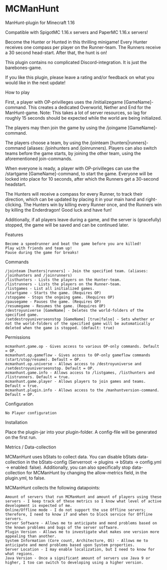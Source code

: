 # MCManHunt
ManHunt-plugin for Minecraft 1.16

Compatible with SpigotMC 1.16.x servers and PaperMC 1.16.x servers!

Become the Hunter or Hunted in this thrilling minigame! Every Hunter receives one compass per player on the Runner-team. The Runners receive a 30 second head-start. After that, the hunt is on!

This plugin contains no complicated Discord-integration. It is just the barebones-game.

If you like this plugin, please leave a rating and/or feedback on what you would like in the next update!

How to play

First, a player with OP-privilleges uses the /initializegame [GameName]-command. This creates a dedicated Overworld, Nether and End for the ManHunt-game. Note: This takes a lot of server resources, so lag for roughly 15 seconds should be expected while the world are being initialized.

The players may then join the game by using the /joingame [GameName]-command.

The players choose a team, by using the /jointeam [hunters|runners]-command (aliases: /joinhunters and /joinrunners). Players can also switch teams before the game starts, by joining the other team, using the aforementioned join-commands.

When everyone is ready, a player with OP-privilleges can use the /startgame [GameName]-command, to start the game. Everyone will be locked into place for 10 seconds, after which the Runners get a 30-second headstart.

The Hunters will receive a compass for every Runner, to track their direction, which can be updated by placing it in your main hand and right-clicking. The Hunters win by killing every Runner once, and the Runners win by killing the Enderdragon! Good luck and have fun!

Additionally, if all players leave during a game, and the server is (gracefully) stopped, the game will be saved and can be continued later.

Features

    Become a speedrunner and beat the game before you are killed!
    Play with friends and team up!
    Pause during the game for breaks!



Commands

    /jointeam [hunters|runners] - Join the specified team. (aliases: /joinhunters and /joinrunners)
    /listhunters - Lists the players on the Hunter-team.
    /listrunners - Lists the players on the Runner-team.
    /listgames - List all initialized games.
    /startgame - Starts the game. (Requires OP)
    /stopgame - Stops the ongoing game. (Requires OP)
    /pausegame - Pauses the game. (Requires OP)
    /resumegame - Resumes the game. (Requires OP)
    /destroyuniverse [GameName] - Deletes the world-folders of the specified game.
    /setdestroyuniverseonstop [GameName] [true|false] - Sets whether or not the world-folders of the specified game will be automatically deleted when the game is stopped. (default: true)



Permissions

    mcmanhunt.game.op - Gives access to various OP-only commands. Default = OP.
    mcmanhunt.op.gameflow - Gives access to OP-only gameflow commands (start/stop/resume). Default = OP.
    mcmanhunt.op.universe - Allows access to /destroyuniverse and /setdestroyuniverseonstop. Default = OP.
    mcmanhunt.game.info - Allows access to /listgames, /listhunters and /listrunners. Default = true.
    mcmanhunt.game.player - Allows players to join games and teams. Default = true.
    mcmanhunt.plugin.info - Allows access to the /manhuntversion-command. Default = OP.



Configuration

    No Player configuration


Installation

Place the plugin-jar into your plugin-folder. A config-file will be generated on the first run.


Metrics / Data-collection

MCManHunt uses bStats to collect data. You can disable bStats data-collection in the bStats-config (Serverroot -> plugins -> bStats -> config.yml -> enabled: false). Additionally, you can also specifically stop data-collection for MCManHunt by changing the allow-metrics field, in the plugin.yml, to false.


MCManHunt collects the following datapoints:

    Amount of servers that run MCManHunt and amount of players using these servers - I keep track of these metrics so I know what level of active development is expected of me.
    Online/Offline mode - I do not support the use Offline servers; therefore, I need to know if and when to block service for Offline servers.
    Server Software - Allows me to anticipate and mend problems based on the known problems and bugs of the server software.
    Plugin Version - Allows me to investigate what makes one version more appealing than another.
    System Information (Core count, Architecture, OS) - Allows me to anticipate and mend problems based upon System properties.
    Server Location - I may enable localization, but I need to know for what regions.
    Java Version - Once a significant amount of servers use Java 9 or higher, I too can switch to developing using a higher version.
